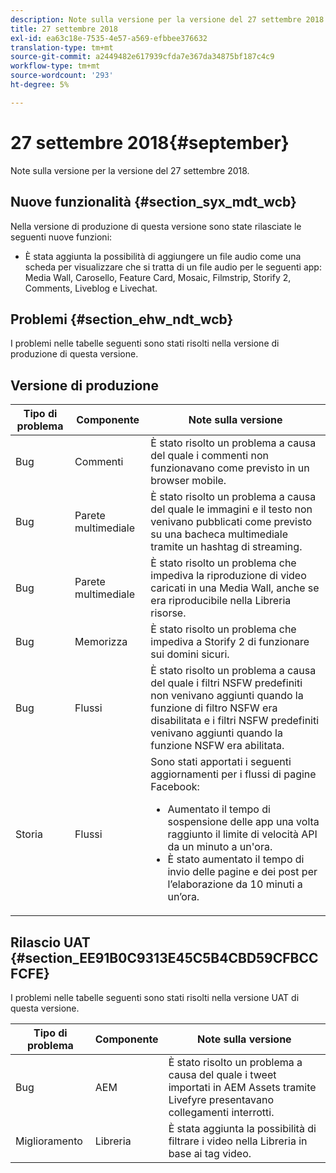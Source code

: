 ```yaml
---
description: Note sulla versione per la versione del 27 settembre 2018.
title: 27 settembre 2018
exl-id: ea63c18e-7535-4e57-a569-efbbee376632
translation-type: tm+mt
source-git-commit: a2449482e617939cfda7e367da34875bf187c4c9
workflow-type: tm+mt
source-wordcount: '293'
ht-degree: 5%

---
```


# 27 settembre 2018{#september}

Note sulla versione per la versione del 27 settembre 2018.

## Nuove funzionalità {#section_syx_mdt_wcb}

Nella versione di produzione di questa versione sono state rilasciate le seguenti nuove funzioni:

* È stata aggiunta la possibilità di aggiungere un file audio come una scheda per visualizzare che si tratta di un file audio per le seguenti app: Media Wall, Carosello, Feature Card, Mosaic, Filmstrip, Storify 2, Comments, Liveblog e Livechat.

## Problemi {#section_ehw_ndt_wcb}

I problemi nelle tabelle seguenti sono stati risolti nella versione di produzione di questa versione.

## Versione di produzione

| Tipo di problema | Componente | Note sulla versione |
|--- |--- |--- |
| Bug | Commenti | È stato risolto un problema a causa del quale i commenti non funzionavano come previsto in un browser mobile. |
| Bug | Parete multimediale | È stato risolto un problema a causa del quale le immagini e il testo non venivano pubblicati come previsto su una bacheca multimediale tramite un hashtag di streaming. |
| Bug | Parete multimediale | È stato risolto un problema che impediva la riproduzione di video caricati in una Media Wall, anche se era riproducibile nella Libreria risorse. |
| Bug | Memorizza | È stato risolto un problema che impediva a Storify 2 di funzionare sui domini sicuri. |
| Bug | Flussi | È stato risolto un problema a causa del quale i filtri NSFW predefiniti non venivano aggiunti quando la funzione di filtro NSFW era disabilitata e i filtri NSFW predefiniti venivano aggiunti quando la funzione NSFW era abilitata. |
| Storia | Flussi | Sono stati apportati i seguenti aggiornamenti per i flussi di pagine Facebook:  </br><ul><li>Aumentato il tempo di sospensione delle app una volta raggiunto il limite di velocità API da un minuto a un&#39;ora. </li><li>È stato aumentato il tempo di invio delle pagine e dei post per l’elaborazione da 10 minuti a un’ora.</li></ul> |


## Rilascio UAT {#section_EE91B0C9313E45C5B4CBD59CFBCCFCFE}

I problemi nelle tabelle seguenti sono stati risolti nella versione UAT di questa versione.

| **Tipo di problema** | **Componente** | **Note sulla versione** |
|---|---|---|
| Bug | AEM | È stato risolto un problema a causa del quale i tweet importati in AEM Assets tramite Livefyre presentavano collegamenti interrotti. |
| Miglioramento | Libreria | È stata aggiunta la possibilità di filtrare i video nella Libreria in base ai tag video. |
